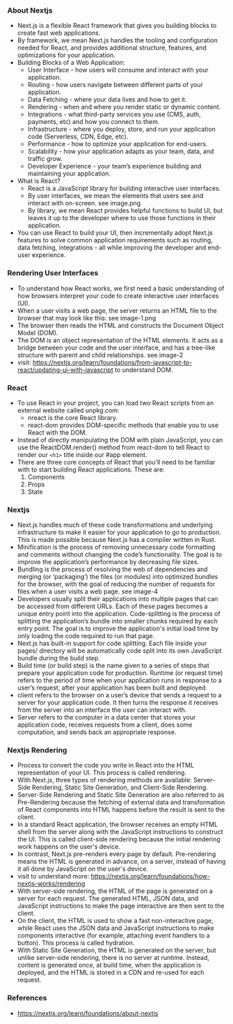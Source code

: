 ### About Nextjs
- Next.js is a flexible React framework that gives you building blocks to create fast web applications. 
- By framework, we mean Next.js handles the tooling and configuration needed for React, and provides additional structure, features, and optimizations for your application.
- Building Blocks of a Web Application:
    - User Interface - how users will consume and interact with your application.
    - Routing - how users navigate between different parts of your application.
    - Data Fetching - where your data lives and how to get it.
    - Rendering - when and where you render static or dynamic content.
    - Integrations - what third-party services you use (CMS, auth, payments, etc) and how you connect to them.
    - Infrastructure - where you deploy, store, and run your application code (Serverless, CDN, Edge, etc).
    - Performance - how to optimize your application for end-users.
    - Scalability - how your application adapts as your team, data, and traffic grow.
    - Developer Experience - your team’s experience building and maintaining your application.
- What is React? 
    - React is a JavaScript library for building interactive user interfaces.
    - By user interfaces, we mean the elements that users see and interact with on-screen. see image.png
    - By library, we mean React provides helpful functions to build UI, but leaves it up to the developer where to use those functions in their application.
- You can use React to build your UI, then incrementally adopt Next.js features to solve common application requirements such as routing, data fetching, integrations - all while improving the developer and end-user experience.

### Rendering User Interfaces
- To understand how React works, we first need a basic understanding of how browsers interpret your code to create interactive user interfaces (UI).
- When a user visits a web page, the server returns an HTML file to the browser that may look like this: see image-1.png
- The browser then reads the HTML and constructs the Document Object Model (DOM).
- The DOM is an object representation of the HTML elements. It acts as a bridge between your code and the user interface, and has a tree-like structure with parent and child relationships. see image-2
- visit: https://nextjs.org/learn/foundations/from-javascript-to-react/updating-ui-with-javascript to understand DOM.

### React
- To use React in your project, you can load two React scripts from an external website called unpkg.com:
    - nreact is the core React library.
    - react-dom provides DOM-specific methods that enable you to use React with the DOM.
- Instead of directly manipulating the DOM with plain JavaScript, you can use the ReactDOM.render() method from react-dom to tell React to render our `<h1>` title inside our #app element.
- There are three core concepts of React that you'll need to be familiar with to start building React applications. These are:
    1. Components
    2. Props
    3. State

### Nextjs
- Next.js handles much of these code transformations and underlying infrastructure to make it easier for your application to go to production. This is made possible because Next.js has a compiler written in Rust.
- Minification is the process of removing unnecessary code formatting and comments without changing the code’s functionality. The goal is to improve the application’s performance by decreasing file sizes.
- Bundling is the process of resolving the web of dependencies and merging (or ‘packaging’) the files (or modules) into optimized bundles for the browser, with the goal of reducing the number of requests for files when a user visits a web page. see image-4
- Developers usually split their applications into multiple pages that can be accessed from different URLs. Each of these pages becomes a unique entry point into the application. Code-splitting is the process of splitting the application’s bundle into smaller chunks required by each entry point. The goal is to improve the application's initial load time by only loading the code required to run that page.
- Next.js has built-in support for code splitting. Each file inside your pages/ directory will be automatically code split into its own JavaScript bundle during the build step.
- Build time (or build step) is the name given to a series of steps that prepare your application code for production. Runtime (or request time) refers to the period of time when your application runs in response to a user’s request, after your application has been built and deployed.
- client refers to the browser on a user’s device that sends a request to a server for your application code. It then turns the response it receives from the server into an interface the user can interact with.
- Server refers to the computer in a data center that stores your application code, receives requests from a client, does some computation, and sends back an appropriate response.

### Nextjs Rendering
- Process to convert the code you write in React into the HTML representation of your UI. This process is called rendering.
- With Next.js, three types of rendering methods are available: Server-Side Rendering, Static Site Generation, and Client-Side Rendering.
- Server-Side Rendering and Static Site Generation are also referred to as Pre-Rendering because the fetching of external data and transformation of React components into HTML happens before the result is sent to the client.
- In a standard React application, the browser receives an empty HTML shell from the server along with the JavaScript instructions to construct the UI. This is called client-side rendering because the initial rendering work happens on the user's device.
- In contrast, Next.js pre-renders every page by default. Pre-rendering means the HTML is generated in advance, on a server, instead of having it all done by JavaScript on the user's device.
- visit to understand more: https://nextjs.org/learn/foundations/how-nextjs-works/rendering
- With server-side rendering, the HTML of the page is generated on a server for each request. The generated HTML, JSON data, and JavaScript instructions to make the page interactive are then sent to the client.
- On the client, the HTML is used to show a fast non-interactive page, while React uses the JSON data and JavaScript instructions to make components interactive (for example, attaching event handlers to a button). This process is called hydration.
- With Static Site Generation, the HTML is generated on the server, but unlike server-side rendering, there is no server at runtime. Instead, content is generated once, at build time, when the application is deployed, and the HTML is stored in a CDN and re-used for each request.

### References
- https://nextjs.org/learn/foundations/about-nextjs

